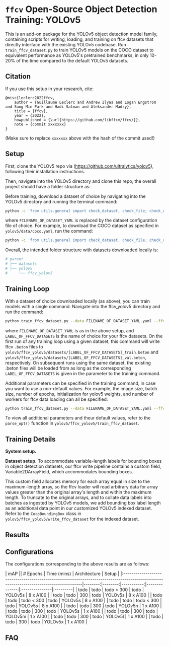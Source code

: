 # `ffcv` Open-Source Object Detection Training: YOLOv5
This is an add-on package for the YOLOv5 object detection model family, containing scripts for writing, loading, and training on ffcv datasets that directly interface with the existing YOLOv5 codebase. Run `train_ffcv_dataset.py` to train YOLOv5 models on the COCO dataset to equivalent performance as YOLOv5's pretrained benchmarks, in only 10-20% of the time compared to the default YOLOv5 datasets.

## Citation
If you use this setup in your research, cite:

```
@misc{leclerc2022ffcv,
    author = {Guillaume Leclerc and Andrew Ilyas and Logan Engstrom and Sung Min Park and Hadi Salman and Aleksander Madry},
    title = {ffcv},
    year = {2022},
    howpublished = {\url{https://github.com/libffcv/ffcv/}},
    note = {commit xxxxxxx}
}
```
(Make sure to replace ``xxxxxxx`` above with the hash of the commit used!)

## Setup

First, clone the YOLOv5 repo via (https://github.com/ultralytics/yolov5), following their installation instructions.

Then, navigate into the YOLOv5 directory and clone this repo; the overall project should have a folder structure as:

Before training, download a dataset of choice by navigating into the YOLOv5 directory and running the terminal command:
```bash
python -c 'from utils.general import check_dataset, check_file; check_dataset(check_file("FILENAME_OF_DATASET_YAML"))'
```
where `FILENAME_OF_DATASET_YAML` is replaced by the dataset configuration file of choice. For example, to download the COCO dataset as specified in `yolov5/data/coco.yaml`, run the command:
```bash
python -c 'from utils.general import check_dataset, check_file; check_dataset(check_file("coco.yaml"))'
```

Overall, the intended folder structure with datasets downloaded locally is:
```bash
# parent
# ├── datasets
# ├── yolov5
#     └── ffcv_yolov5
```

## Training Loop

With a dataset of choice downloaded locally (as above), you can train models with a single command. Navigate into the ffcv_yolov5 directory and run the command:

```bash
python train_ffcv_dataset.py --data FILENAME_OF_DATASET_YAML.yaml --ffcv-path LABEL_OF_FFCV_DATASETS
```
where `FILENAME_OF_DATASET_YAML` is as in the above setup, and `LABEL_OF_FFCV_DATASETS` is the name of choice for your ffcv datasets. On the first run of any training loop using a given dataset, this command will write ffcv `.beton` files to `yolov5/ffcv_yolov5/datasets/[LABEL_OF_FFCV_DATASETS]_train.beton` and `yolov5/ffcv_yolov5/datasets/[LABEL_OF_FFCV_DATASETS]_val.beton`, respectively. On subsequent runs using the same dataset, the existing .beton files will be loaded from as long as the corresponding `LABEL_OF_FFCV_DATASETS` is given in the parameter to the training command.

Additional parameters can be specified in the training command, in case you want to use a non-default values. For example, the image size, batch size, number of epochs, initialization for yolov5 weights, and number of workers for ffcv data loading can all be specified:
```bash
python train_ffcv_dataset.py --data FILENAME_OF_DATASET_YAML.yaml --ffcv-path LABEL_OF_FFCV_DATASETS --img 480 --batch 32 --epochs 300 --weights yolov5l.pt
```
To view all additional parameters and theur default values, refer to the `parse_opt()` function in `yolov5/ffcv_yolov5/train_ffcv_dataset`.



## Training Details
<p><b>System setup.</b> <!-- TODO --> </p>

<p><b>Dataset setup.</b> To accommodate variable-length labels for bounding boxes in object detection datasets, our ffcv write pipeline contains a custom field, Variable2DArrayField, which accommodates bounding boxes. <!-- Full documentation on Variable2DArrayField can be found on the ffcv api here: -->

This custom field allocates memory for each array equal in size to the maximum-length array, so the ffcv loader will read arbitrary data for array values greater than the original array's length and within the maximum length. To truncate to the original arrays, and to collate data labels into batches as ingested by YOLOv5 models, we add bounding box label length as an additional data point in our customized YOLOv5 indexed dataset. Refer to the `CocoBoundingBox` class in `yolov5/ffcv_yolov5/write_ffcv_dataset` for the indexed dataset.
</p>

## Results
<!-- ImageNet example contains a relevant figure on the right hand side here;
Let's get a similar figure of mAP vs. training time here, for ffcv vs. default YOLOv5 -->

## Configurations
The configurations corresponding to the above results are as follows:

|   mAP ||   # Epochs |   Time (mins) | Architecture   | Setup    |
|:---------------------------------------------------------------------------------------------------------------------------------------|--------:|--------:|-----------:|--------------:|:---------------|:---------|
| todo | todo |  todo > 300 |       todo | YOLOv5s      | 8 x A100 |
| todo | todo |         300 |       todo | YOLOv5s      | 8 x A100 |
| todo | todo |  todo < 300 |       todo | YOLOv5s      | 8 x A100 |
| todo | todo |  todo < 300 |       todo | YOLOv5s      | 8 x A100 |
| todo | todo |         300 |       todo | YOLOv5n      | 1 x A100 |
| todo | todo |         300 |       todo | YOLOv5s      | 1 x A100 |
| todo | todo |         300 |       todo | YOLOv5m      | 1 x A100 |
| todo | todo |         300 |       todo | YOLOv5l      | 1 x A100 |
| todo | todo |         300 |       todo | YOLOv5x      | 1 x A100 |

<!-- Can decide on a different configuration structure if necessary -->

## FAQ
<!-- if necessary -->
